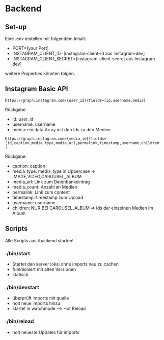 # Backend

## Set-up

Eine .env erstellen mit folgendem Inhalt:

- PORT=[your Port]
- INSTAGRAM_CLIENT_ID=[instagram-client-id aus Instagram-dev]
- INSTAGRAM_CLIENT_SECRET=[instagram-client-secret aus Instagram-dev]

weitere Properties könnten folgen.

## Instagram Basic API

`https://graph.instagram.com/{user_id}?fields=[id,username,media]`

Rückgabe:

- id: user_id
- username: username
- media: ein data Array mit den Ids zu den Medien

`https://graph.instagram.com/{media_id}?fields=[id,caption,media_type,media_url,permalink,timestamp,username,children]`

Rückgabe:

- caption: caption
- media_type: media_type in Uppercase => IMAGE,VIDEO,CAROUSEL_ALBUM
- media_url: Link zum Datenbankeintrag
- media_count: Anzahl an Medien
- permalink: Link zum content
- timestamp: timestamp zum Upload
- username: username
- children: NUR BEI CAROUSEL_ALBUM => ids der einzelnen Medien im Album

## Scripts

Alle Scripts aus /backend starten!

### ./bin/start

- Startet den server lokal ohne imports neu zu cachen
- funktioniert mit alten Versionen
- statisch

### ./bin/devstart

- überprüft imports mit quelle
- holt neue imports hinzu
- startet in watchmode --> Hot Reload

### ./bin/reload

- holt neueste Updates für imports
